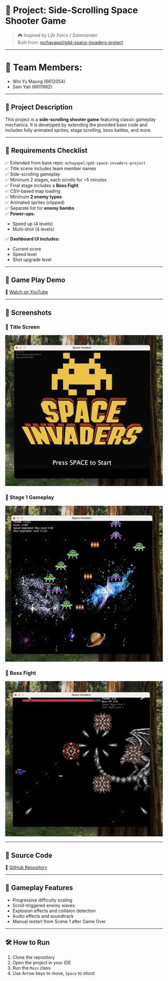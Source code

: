# 🚀 Project: Side-Scrolling Space Shooter Game

> 🎮 Inspired by *Life Force / Salamander*  
> Built from: [mchayapol/gdd-space-invaders-project](https://github.com/mchayapol/gdd-space-invaders-project)

---

# 👥 Team Members:
  - Win Yu Maung (6612054)
  - Sam Yati (6611982)

---

## 📌 Project Description

This project is a **side-scrolling shooter game** featuring classic gameplay mechanics. It is developed by extending the provided base code and includes fully animated sprites, stage scrolling, boss battles, and more.

---

## 🧾 Requirements Checklist

✅ Extended from base repo: `mchayapol/gdd-space-invaders-project`  
✅ Title scene includes team member names  
✅ Side-scrolling gameplay  
✅ Minimum 2 stages, each scrolls for ~5 minutes  
✅ Final stage includes a **Boss Fight**  
✅ CSV-based map loading  
✅ Minimum **2 enemy types**  
✅ Animated sprites (clipped)  
✅ Separate list for **enemy bombs**  
✅ **Power-ups:**
- Speed up (4 levels)
- Multi-shot (4 levels)

✅ **Dashboard UI includes:**
- Current score
- Speed level
- Shot upgrade level

---

## 📼 Game Play Demo

🎥 [Watch on YouTube](https://youtu.be/eWdNCxA10UA)

---

## 📸 Screenshots

### 🚀 Title Screen
![Title Screen](screenshots/Title.jpg)

### 👾 Stage 1 Gameplay
![Stage 1](screenshots/Scene1.jpg)

### 🧨 Boss Fight
![Boss Fight](screenshots/BossScene.jpg)

---

## 📂 Source Code

🔗 [GitHub Repository](https://github.com/Kusk24/Game_Design_Development_Project1.git)

---

## 👾 Gameplay Features

- Progressive difficulty scaling  
- Scroll-triggered enemy waves  
- Explosion effects and collision detection  
- Audio effects and soundtrack  
- Manual restart from Scene 1 after Game Over

---

## 🛠️ How to Run

1. Clone the repository
2. Open the project in your IDE
3. Run the `Main` class
4. Use Arrow keys to move, `Space` to shoot